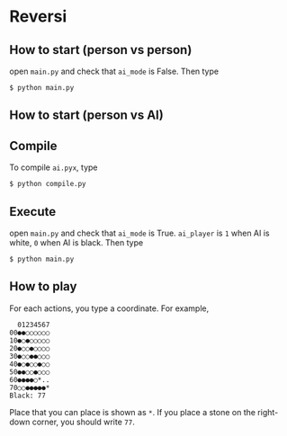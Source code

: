 # Reversi

## How to start (person vs person)
open ```main.py``` and check that ```ai_mode``` is False.
Then type
```
$ python main.py
```

## How to start (person vs AI)

## Compile

To compile `ai.pyx`, type

```
$ python compile.py
```

## Execute

open ```main.py``` and check that ```ai_mode``` is True.
```ai_player``` is ```1``` when AI is white, ```0``` when AI is black.
Then type
```
$ python main.py
```

## How to play
For each actions, you type a coordinate. For example,
```
  01234567
00●●○○○○○○
10●○●○○○○○
20●○○●○○○○
30●○○●●○○○
40●○●○○●○○
50●●○○●○○○
60●●●●○*..
70○○●●●●●*
Black: 77
```
Place that you can place is shown as ```*```.
If you place a stone on the right-down corner, you should write ```77```.

